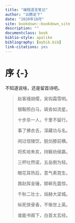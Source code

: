 ```yaml
---
title: "编程语言笔记"
author: "云腾足下"
date: "2020年10月"
site: bookdown::bookdown_site
description: ""
documentclass: book
biblio-style: apalike
bibliography: [mybib.bib]
link-citations: yes
---
```




# 序 {-}

不知道说啥，还是留首诗吧。

>赵客缦胡缨，吴钩霜雪明。
>
>银鞍照白马，飒沓如流星。
>
>十步杀一人，千里不留行。
>
>事了拂衣去，深藏功与名。
>
>闲过信陵饮，脱剑膝前横。
>
>将炙啖朱亥，持觞劝侯嬴。
>
>三杯吐然诺，五岳倒为轻。
>
>眼花耳热后，意气素霓生。
>
>救赵挥金锤，邯郸先震惊。
>
>千秋二壮士，烜赫大梁城。
>
>纵死侠骨香，不惭世上英。
>
>谁能书阁下，白首太玄经。







